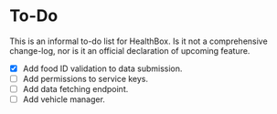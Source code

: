# To-Do

This is an informal to-do list for HealthBox. Is it not a comprehensive change-log, nor is it an official declaration of upcoming feature.

- [X] Add food ID validation to data submission.
- [ ] Add permissions to service keys.
- [ ] Add data fetching endpoint.
- [ ] Add vehicle manager.

